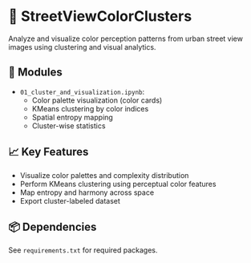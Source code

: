 # 🧠 StreetViewColorClusters

Analyze and visualize color perception patterns from urban street view images using clustering and visual analytics.

## 📘 Modules

- `01_cluster_and_visualization.ipynb`: 
  - Color palette visualization (color cards)
  - KMeans clustering by color indices
  - Spatial entropy mapping
  - Cluster-wise statistics

## 📈 Key Features

- Visualize color palettes and complexity distribution
- Perform KMeans clustering using perceptual color features
- Map entropy and harmony across space
- Export cluster-labeled dataset

## 📦 Dependencies

See `requirements.txt` for required packages.
